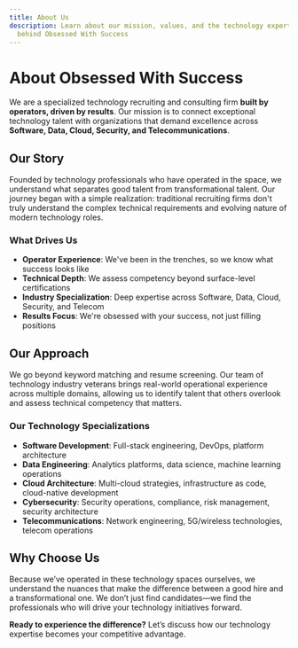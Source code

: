 ```yaml
---
title: About Us
description: Learn about our mission, values, and the technology expertise
  behind Obsessed With Success
---
```

# About Obsessed With Success

We are a specialized technology recruiting and consulting firm **built by operators, driven by results**. Our mission is to connect exceptional technology talent with organizations that demand excellence across **Software, Data, Cloud, Security, and Telecommunications**.

## Our Story

Founded by technology professionals who have operated in the space, we understand what separates good talent from transformational talent. Our journey began with a simple realization: traditional recruiting firms don't truly understand the complex technical requirements and evolving nature of modern technology roles.

### What Drives Us

* **Operator Experience**: We've been in the trenches, so we know what success looks like
* **Technical Depth**: We assess competency beyond surface-level certifications
* **Industry Specialization**: Deep expertise across Software, Data, Cloud, Security, and Telecom
* **Results Focus**: We're obsessed with your success, not just filling positions

## Our Approach

We go beyond keyword matching and resume screening. Our team of technology industry veterans brings real-world operational experience across multiple domains, allowing us to identify talent that others overlook and assess technical competency that matters.

### Our Technology Specializations

* **Software Development**: Full-stack engineering, DevOps, platform architecture
* **Data Engineering**: Analytics platforms, data science, machine learning operations  
* **Cloud Architecture**: Multi-cloud strategies, infrastructure as code, cloud-native development
* **Cybersecurity**: Security operations, compliance, risk management, security architecture
* **Telecommunications**: Network engineering, 5G/wireless technologies, telecom operations

## Why Choose Us

Because we&rsquo;ve operated in these technology spaces ourselves, we understand the nuances that make the difference between a good hire and a transformational one. We don&rsquo;t just find candidates—we find the professionals who will drive your technology initiatives forward.

**Ready to experience the difference?** Let&rsquo;s discuss how our technology expertise becomes your competitive advantage.
